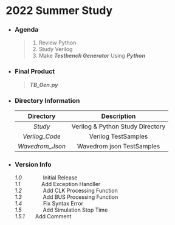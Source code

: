 # 2022 Summer Study  
+ ### Agenda
    >1. Review Python
    >2. Study Verilog
    >3. Make __*Testbench Generator*__ Using __*Python*__
+ ### Final Product
    >__*TB_Gen.py*__
+ ### Directory Information

    |Directory|Description|  
    |:---:|:--------:|  
    |*Study*|Verilog & Python Study Directory |  
    |*Verilog_Code*| Verilog TestSamples |
    |*Wavedrom_Json*| Wavedrom json TestSamples |
+ ### Version Info
    *1.0*    Initial Release  
    *1.1*    Add Exception Handller  
    *1.2*    Add CLK Processing Function  
    *1.3*    Add BUS Processing Function  
    *1.4*    Fix Syntax Error  
    *1.5*    Add Simulation Stop Time  
    *1.5.1*  Add Comment